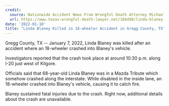 ```yaml
---
credit:
  source: Nationwide Accident News From Wrongful Death Attorney Michael Grossman
  url: https://www.texas-wrongful-death-lawyer.net/166490/linda-blaney-18-wheeler-accident-gregg-county-tx.htm
date: '2022-01-10'
title: "Linda Blaney Killed in 18-wheeler Accident in Gregg County, TX"
---
```

Gregg County, TX -- January 7, 2022, Linda Blaney was killed after an accident where an 18-wheeler crashed into Blaney's vehicle.

Investigators reported that the crash took place at around 10:30 p.m. along I-20 just west of Kilgore.

Officials said that 68-year-old Linda Blaney was in a Mazda Tribute which somehow crashed along the interstate. While disabled in the inside lane, an 18-wheeler crashed into Blaney's vehicle, causing it to catch fire.

Blaney sustained fatal injuries due to the crash. Right now, additional details about the crash are unavailable.
